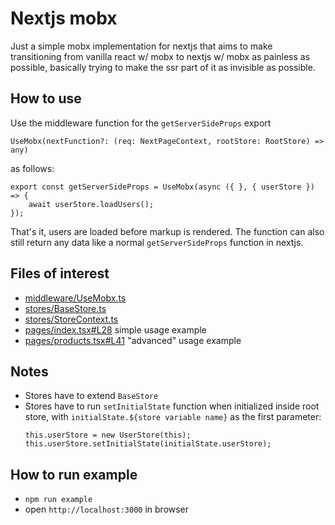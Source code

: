 # Nextjs mobx
Just a simple mobx implementation for nextjs that aims to make transitioning from vanilla react w/ mobx to nextjs w/ mobx as painless as possible, basically trying to make the ssr part of it as invisible as possible.

## How to use
Use the middleware function for the `getServerSideProps` export
```
UseMobx(nextFunction?: (req: NextPageContext, rootStore: RootStore) => any)
```
as follows:
```
export const getServerSideProps = UseMobx(async ({ }, { userStore }) => {
	await userStore.loadUsers();
});
```

That's it, users are loaded before markup is rendered. The function can also still return any data like a normal `getServerSideProps` function in nextjs.

## Files of interest
- [middleware/UseMobx.ts](https://github.com/Florry/nextjs-mobx/blob/main/middleware/UseMobx.ts)
- [stores/BaseStore.ts](https://github.com/Florry/nextjs-mobx/blob/main/stores/BaseStore.ts#L19)
- [stores/StoreContext.ts](https://github.com/Florry/nextjs-mobx/blob/main/stores/StoreContext.ts#L13)
- [pages/index.tsx#L28](https://github.com/Florry/nextjs-mobx/blob/main/pages/index.tsx#L28) simple usage example
- [pages/products.tsx#L41](https://github.com/Florry/nextjs-mobx/blob/main/pages/products.tsx#L41) "advanced" usage example

## Notes
- Stores have to extend `BaseStore`
- Stores have to run `setInitialState` function when initialized inside root store, with `initialState.${store variable name}` as the first parameter:
	```
	this.userStore = new UserStore(this);
	this.userStore.setInitialState(initialState.userStore);
	```

## How to run example
- `npm run example`
- open `http://localhost:3000` in browser
